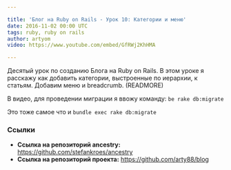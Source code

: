 ```yaml
---

title: 'Блог на Ruby on Rails - Урок 10: Категории и меню'
date: 2016-11-02 00:00 UTC
tags: ruby, ruby on rails
author: artyom
video: https://www.youtube.com/embed/GfRWj2KhHMA

---
```


Десятый урок по созданию Блога на Ruby on Rails. В этом уроке я расскажу как добавить категории, выстроенные по иерархии, к статьям. Добавим меню и breadcrumb.
(READMORE)

В видео, для проведении миграции я ввожу команду: `be rake db:migrate`

Это тоже самое что и `bundle exec rake db:migrate`

### Ссылки

  * **Ссылка на репозиторий ancestry:** https://github.com/stefankroes/ancestry
  * **Ссылка на репозиторий проекта:** https://github.com/arty88/blog
